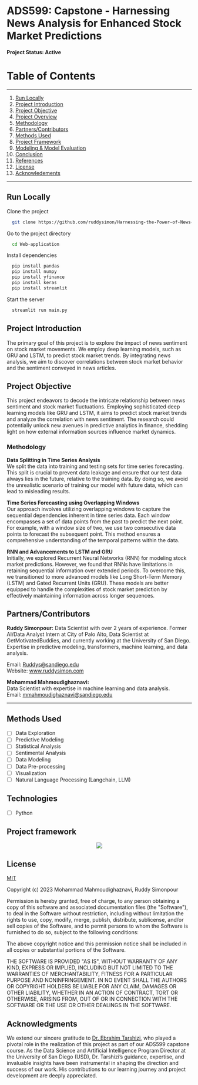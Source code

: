 # ADS599: Capstone - Harnessing News Analysis for Enhanced Stock Market Predictions



**Project Status: Active**

# Table of Contents
--------
1. [Run Locally](#Run-Locally)
2. [Project Introduction](#Project-Introduction)
3. [Project Objective](#Project-Objective)
4. [Project Overview](#project_overview)
5. [Methodology](#Methodology)
6. [Partners/Contributors](#Partners/Contributors)
7. [Methods Used](#Methods-Used)
8. [Project Framework](#Project-Framework)
9. [Modeling & Model Evaluation](#modeling_&_model_evaluation)
11. [Conclusion](#conclusion)
12. [References](#references)
13. [License](#license)
14. [Acknowledements](#acknowledgements)
--------



## Run Locally

Clone the project

```bash
  git clone https://github.com/ruddysimon/Harnessing-the-Power-of-News-in-Stock-Market-Predictions-Incorporating-News-Analysis.git
```

Go to the project directory

```bash
  cd Web-application
```

Install dependencies

```bash
  pip install pandas
  pip install numpy
  pip install yfinance
  pip install keras
  pip install streamlit
```

Start the server

```bash
  streamlit run main.py
```

## Project Introduction
The primary goal of this project is to explore the impact of news sentiment on stock market movements. We employ  deep learning models, such as GRU and LSTM, to predict stock market trends. By integrating news analysis, we aim to discover correlations between stock market behavior and the sentiment conveyed in news articles.

## Project Objective
This project endeavors to decode the intricate relationship between news sentiment and stock market fluctuations. Employing sophisticated deep learning models like GRU and LSTM, it aims to predict stock market trends and analyze the correlation with news sentiment. The research could potentially unlock new avenues in predictive analytics in finance, shedding light on how external information sources influence market dynamics.

### Methodology 

**Data Splitting in Time Series Analysis**  
We split the data into training and testing sets for time series forecasting. This split is crucial to prevent data leakage and ensure that our test data always lies in the future, relative to the training data. By doing so, we avoid the unrealistic scenario of training our model with future data, which can lead to misleading results.

**Time Series Forecasting using Overlapping Windows**  
Our approach involves utilizing overlapping windows to capture the sequential dependencies inherent in time series data. Each window encompasses a set of data points from the past to predict the next point. For example, with a window size of two, we use two consecutive data points to forecast the subsequent point. This method ensures a comprehensive understanding of the temporal patterns within the data.

**RNN and Advancements to LSTM and GRU**  
Initially, we explored Recurrent Neural Networks (RNN) for modeling stock market predictions. However, we found that RNNs have limitations in retaining sequential information over extended periods. To overcome this, we transitioned to more advanced models like Long Short-Term Memory (LSTM) and Gated Recurrent Units (GRU). These models are better equipped to handle the complexities of stock market prediction by effectively maintaining information across longer sequences.

## Partners/Contributors

**Ruddy Simonpour:** 
Data Scientist with over 2 years of experience. Former AI/Data Analyst Intern at City of Palo Alto, Data Scientist at GetMotivatedBuddies, and currently working at the University of San Diego. Expertise in predictive modeling, transformers, machine learning, and data analysis.

Email: Ruddys@sandiego.edu  
Website: www.ruddysimon.com

**Mohammad Mahmoudighaznavi:**  
Data Scientist with expertise in machine learning and data analysis.  
Email: mmahmoudighaznavi@sandiego.edu

---
## Methods Used    
- [ ] Data Exploration
- [ ] Predictive Modeling
- [ ] Statistical Analysis
- [ ] Sentimental Analysis
- [ ] Data Modeling
- [ ] Data Pre-processing
- [ ] Visualization
- [ ] Natural Language Processing (Langchain, LLM)

## Technologies
- [ ] Python


## Project framework

<p align = "center">
  <img src="https://github.com/ruddysimon/Harnessing-the-Power-of-News-in-Stock-Market-Predictions-Incorporating-News-Analysis/blob/main/images/framework.png">
</p>
  
## License

[MIT](https://choosealicense.com/licenses/mit/)

Copyright (c) 2023 Mohammad Mahmoudighaznavi, Ruddy Simonpour

Permission is hereby granted, free of charge, to any person obtaining a copy
of this software and associated documentation files (the "Software"), to deal
in the Software without restriction, including without limitation the rights
to use, copy, modify, merge, publish, distribute, sublicense, and/or sell
copies of the Software, and to permit persons to whom the Software is
furnished to do so, subject to the following conditions:

The above copyright notice and this permission notice shall be included in all
copies or substantial portions of the Software.

THE SOFTWARE IS PROVIDED "AS IS", WITHOUT WARRANTY OF ANY KIND, EXPRESS OR
IMPLIED, INCLUDING BUT NOT LIMITED TO THE WARRANTIES OF MERCHANTABILITY,
FITNESS FOR A PARTICULAR PURPOSE AND NONINFRINGEMENT. IN NO EVENT SHALL THE
AUTHORS OR COPYRIGHT HOLDERS BE LIABLE FOR ANY CLAIM, DAMAGES OR OTHER
LIABILITY, WHETHER IN AN ACTION OF CONTRACT, TORT OR OTHERWISE, ARISING FROM,
OUT OF OR IN CONNECTION WITH THE SOFTWARE OR THE USE OR OTHER DEALINGS IN THE
SOFTWARE.

## Acknowledgments
We extend our sincere gratitude to [Dr. Ebrahim Tarshizi](https://onlinedegrees.sandiego.edu/faculty/ebrahim-k-tarshizi/), who played a pivotal role in the realization of this project as part of our ADS599 capstone course. As the Data Science and Artificial Intelligence Program Director at the University of San Diego (USD), Dr. Tarshizi’s guidance, expertise, and invaluable insights have been instrumental in shaping the direction and success of our work. His contributions to our learning journey and project development are deeply appreciated.


